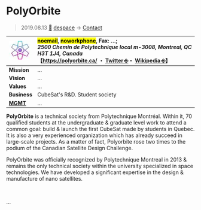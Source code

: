 # PolyOrbite
> 2019.08.13 [🚀](../../../index/index.md) [despace](../index.md) → [Contact](../contact.md)

|[![](../f/contact/p/polyorbite_logo1_thumb.webp)](../f/contact/p/polyorbite_logo1.webp)|<mark>noemail</mark>, <mark>noworkphone</mark>, Fax: …;<br> *2500 Chemin de Polytechnique local m-3008, Montreal, QC H3T 1J4, Canada*<br> 【<https://polyorbite.ca/> ・ [Twitter ⎆](https://twitter.com/polyorbits/)・ [Wikipedia ⎆](https://en.wikipedia.org/wiki/Montreal_Student_Space_Associations)】|
|:-|:-|
|**Mission**|…|
|**Vision**|…|
|**Values**|…|
|**Business**|CubeSat's R&D. Student society|
|**[MGMT](../mgmt.md)**|…|

**PolyOrbite** is a technical society from Polytechnique Montréal. Within it, 70 qualified students at the undergraduate & graduate level work to attend a common goal: build & launch the first CubeSat made by students in Quebec. It is also a very experienced organization which has already succeed in large-scale projects. As a matter of fact, Polyorbite rose two times to the podium of the Canadian Satellite Design Challenge.

PolyOrbite was officially recognized by Polytechnique Montreal in 2013 & remains the only technical society within the university specialized in space technologies. We have developed a significant expertise in the design & manufacture of nano satellites.

<p style="page-break-after:always"> </p>

…

